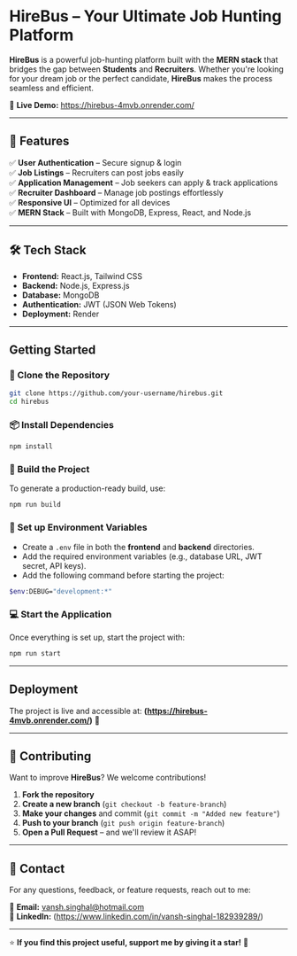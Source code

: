 # HireBus – Your Ultimate Job Hunting Platform   

**HireBus** is a powerful job-hunting platform built with the **MERN stack** that bridges the gap between **Students** and **Recruiters**. Whether you're looking for your dream job or the perfect candidate, **HireBus** makes the process seamless and efficient.  

🔗 **Live Demo:** https://hirebus-4mvb.onrender.com/  

---

## 📌 Features  
✅ **User Authentication** – Secure signup & login  
✅ **Job Listings** – Recruiters can post jobs easily  
✅ **Application Management** – Job seekers can apply & track applications  
✅ **Recruiter Dashboard** – Manage job postings effortlessly  
✅ **Responsive UI** – Optimized for all devices  
✅ **MERN Stack** – Built with MongoDB, Express, React, and Node.js  

---

## 🛠 Tech Stack  
- **Frontend:** React.js, Tailwind CSS  
- **Backend:** Node.js, Express.js  
- **Database:** MongoDB  
- **Authentication:** JWT (JSON Web Tokens)  
- **Deployment:** Render  

---

## Getting Started  

### 🔽 Clone the Repository  
```sh
git clone https://github.com/your-username/hirebus.git
cd hirebus
```

### 📦 Install Dependencies
```sh
npm install
```

### 🔨 Build the Project
To generate a production-ready build, use:

```sh
npm run build
```

### 🔑 Set up Environment Variables
 - Create a `.env` file in both the **frontend** and **backend** directories.  
 - Add the required environment variables (e.g., database URL, JWT secret, API keys).
 - Add the following command before starting the project:
```sh
$env:DEBUG="development:*"
```

### 💻 Start the Application
Once everything is set up, start the project with:

```sh
npm run start
```

---

##  Deployment  
The project is live and accessible at: **(https://hirebus-4mvb.onrender.com/)** 🎉  

---

## 🤝 Contributing  
Want to improve **HireBus**? We welcome contributions!   

1. **Fork the repository**  
2. **Create a new branch** (`git checkout -b feature-branch`)  
3. **Make your changes** and commit (`git commit -m "Added new feature"`)  
4. **Push to your branch** (`git push origin feature-branch`)  
5. **Open a Pull Request** – and we'll review it ASAP!  

---

## 📧 Contact  
For any questions, feedback, or feature requests, reach out to me:  

📩 **Email:** vansh.singhal@hotmail.com  
💼 **LinkedIn:** (https://www.linkedin.com/in/vansh-singhal-182939289/)

---

⭐ **If you find this project useful, support me by giving it a star!** 🌟  
